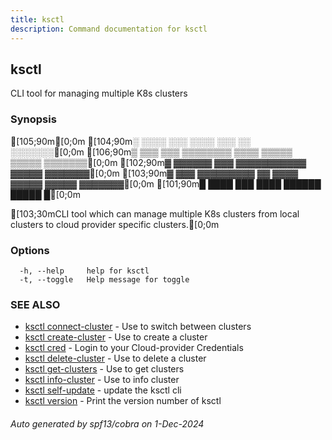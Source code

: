 ```yaml
---
title: ksctl
description: Command documentation for ksctl
---
```


## ksctl

CLI tool for managing multiple K8s clusters

### Synopsis

[105;90m[0;0m
[104;90m░  ░░░░  ░░░      ░░░░      ░░░        ░░  ░░░░░░░[0;0m
[106;90m▒  ▒▒▒  ▒▒▒  ▒▒▒▒▒▒▒▒  ▒▒▒▒  ▒▒▒▒▒  ▒▒▒▒▒  ▒▒▒▒▒▒▒[0;0m
[102;90m▓     ▓▓▓▓▓▓      ▓▓▓  ▓▓▓▓▓▓▓▓▓▓▓  ▓▓▓▓▓  ▓▓▓▓▓▓▓[0;0m
[103;90m▓  ▓▓▓  ▓▓▓▓▓▓▓▓▓  ▓▓  ▓▓▓▓  ▓▓▓▓▓  ▓▓▓▓▓  ▓▓▓▓▓▓▓[0;0m
[101;90m█  ████  ███      ████      ██████  █████        █[0;0m

[103;30mCLI tool which can manage multiple K8s clusters from local clusters to cloud provider specific clusters.[0;0m

### Options

```
  -h, --help     help for ksctl
  -t, --toggle   Help message for toggle
```

### SEE ALSO

* [ksctl connect-cluster](ksctl_connect-cluster.md)	 - Use to switch between clusters
* [ksctl create-cluster](ksctl_create-cluster.md)	 - Use to create a cluster
* [ksctl cred](ksctl_cred.md)	 - Login to your Cloud-provider Credentials
* [ksctl delete-cluster](ksctl_delete-cluster.md)	 - Use to delete a cluster
* [ksctl get-clusters](ksctl_get-clusters.md)	 - Use to get clusters
* [ksctl info-cluster](ksctl_info-cluster.md)	 - Use to info cluster
* [ksctl self-update](ksctl_self-update.md)	 - update the ksctl cli
* [ksctl version](ksctl_version.md)	 - Print the version number of ksctl

###### Auto generated by spf13/cobra on 1-Dec-2024
